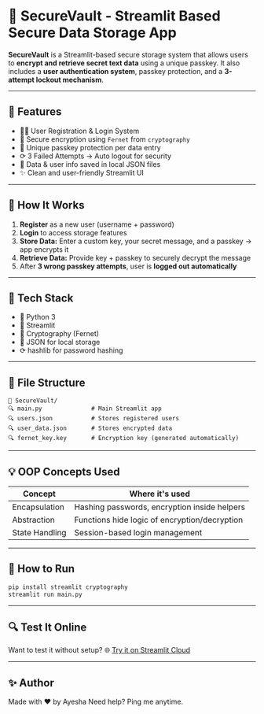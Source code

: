 # 🔐 SecureVault - Streamlit Based Secure Data Storage App

**SecureVault** is a Streamlit-based secure storage system that allows users to **encrypt and retrieve secret text data** using a unique passkey.
It also includes a **user authentication system**, passkey protection, and a **3-attempt lockout mechanism**.

---

## 🚀 Features

* 🧑‍💻 User Registration & Login System
* 🔐 Secure encryption using `Fernet` from `cryptography`
* 🔑 Unique passkey protection per data entry
* ⟳ 3 Failed Attempts → Auto logout for security
* 📂 Data & user info saved in local JSON files
* ✨ Clean and user-friendly Streamlit UI

---

## 🧠 How It Works

1. **Register** as a new user (username + password)
2. **Login** to access storage features
3. **Store Data:** Enter a custom key, your secret message, and a passkey → app encrypts it
4. **Retrieve Data:** Provide key + passkey to securely decrypt the message
5. After **3 wrong passkey attempts**, user is **logged out automatically**

---

## 🧱 Tech Stack

* 🐍 Python 3
* 📆 Streamlit
* 🔐 Cryptography (Fernet)
* 🧠 JSON for local storage
* ⟳ hashlib for password hashing

---

## 📂 File Structure

```
📁 SecureVault/
🔍 main.py              # Main Streamlit app
🔍 users.json           # Stores registered users
🔍 user_data.json       # Stores encrypted data
🔍 fernet_key.key       # Encryption key (generated automatically)
```

---

## 💡 OOP Concepts Used

| Concept        | Where it's used                               |
| -------------- | --------------------------------------------- |
| Encapsulation  | Hashing passwords, encryption inside helpers  |
| Abstraction    | Functions hide logic of encryption/decryption |
| State Handling | Session-based login management                |

---

## 🔧 How to Run

```bash
pip install streamlit cryptography
streamlit run main.py
```

---

## 🔍 Test It Online

Want to test it without setup?
🌐 [Try it on Streamlit Cloud](https://ma5jbenml4954mgtcpo5ra.streamlit.app/) 

---

## ✨ Author

Made with ❤️ by Ayesha
Need help? Ping me anytime.
